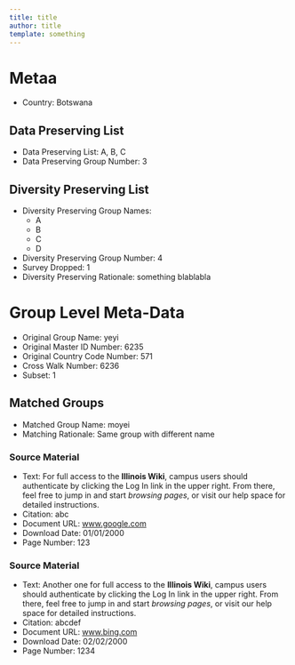```yaml
---
title: title
author: title
template: something
---
```

# Metaa
- Country: Botswana

## Data Preserving List
- Data Preserving List: A, B, C
- Data Preserving Group Number: 3

## Diversity Preserving List
- Diversity Preserving Group Names: 
  * A
  * B
  * C
  * D
- Diversity Preserving Group Number: 4
- Survey Dropped: 1
- Diversity Preserving Rationale: something blablabla

# Group Level Meta-Data
- Original Group Name: yeyi
- Original Master ID Number: 6235
- Original Country Code Number: 571
- Cross Walk Number: 6236
- Subset: 1

## Matched Groups
- Matched Group Name: moyei
- Matching Rationale: Same group with different name

### Source Material
- Text: For full access to the **Illinois Wiki**, campus users should authenticate by clicking the Log In link in the upper right. From there, feel free to jump in and start *browsing pages*, or visit our help space for detailed instructions.  
- Citation: abc
- Document URL: www.google.com
- Download Date: 01/01/2000
- Page Number: 123

### Source Material
- Text: Another one for full access to the **Illinois Wiki**, campus users should authenticate by clicking the Log In link in the upper right. From there, feel free to jump in and start *browsing pages*, or visit our help space for detailed instructions.  
- Citation: abcdef
- Document URL: www.bing.com
- Download Date: 02/02/2000
- Page Number: 1234
